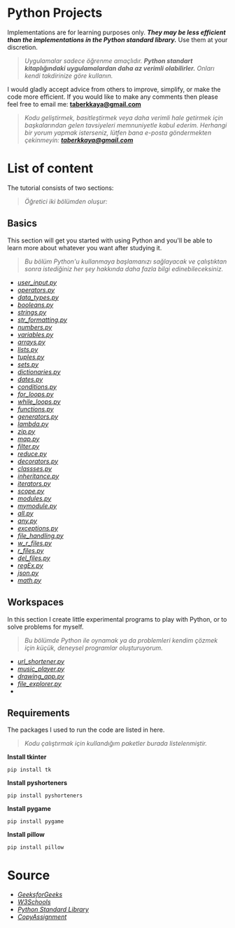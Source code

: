 # Python Projects

Implementations are for learning purposes only. ***They may be less efficient than the implementations in the Python standard library.*** Use them at your discretion.

>*Uygulamalar sadece öğrenme amaçlıdır. ***Python standart kitaplığındaki uygulamalardan daha az verimli olabilirler.*** Onları kendi takdirinize göre kullanın.*

I would gladly accept advice from others to improve, simplify, or make the code more efficient. If you would like to make any comments then please feel free to email me: **<taberkkaya@gmail.com>**

>*Kodu geliştirmek, basitleştirmek veya daha verimli hale getirmek için başkalarından gelen tavsiyeleri memnuniyetle kabul ederim. Herhangi bir yorum yapmak isterseniz, lütfen bana e-posta göndermekten çekinmeyin: **<taberkkaya@gmail.com>***

# List of content

The tutorial consists of two sections:

>*Öğretici iki bölümden oluşur:*

## Basics

This section will get you started with using Python and you'll be able to learn more about whatever you want after studying it.

>*Bu bölüm Python'u kullanmaya başlamanızı sağlayacak ve çalıştıktan sonra istediğiniz her şey hakkında daha fazla bilgi edinebileceksiniz.*

* *[user_input.py](https://github.com/taberkkaya/Python/blob/main/Basics/user_input.py)*
* *[operators.py](https://github.com/taberkkaya/Python/blob/main/Basics/operators.py)*
* *[data_types.py](https://github.com/taberkkaya/Python/blob/main/Basics/data_types.py)*
* *[booleans.py](https://github.com/taberkkaya/Python/blob/main/Basics/booleans.py)*
* *[strings.py](https://github.com/taberkkaya/Python/blob/main/Basics/strings.py)*
* *[str_formatting.py](https://github.com/taberkkaya/Python/blob/main/Basics/str_formatting.py)*
* *[numbers.py](https://github.com/taberkkaya/Python/blob/main/Basics/numbers.py)*
* *[variables.py](https://github.com/taberkkaya/Python/blob/main/Basics/variables.py)*
* *[arrays.py](https://github.com/taberkkaya/Python/blob/main/Basics/arrays.py)*
* *[lists.py](https://github.com/taberkkaya/Python/blob/main/Basics/lists.py)*
* *[tuples.py](https://github.com/taberkkaya/Python/blob/main/Basics/tuples.py)*
* *[sets.py](https://github.com/taberkkaya/Python/blob/main/Basics/sets.py)*
* *[dictionaries.py](https://github.com/taberkkaya/Python/blob/main/Basics/dictionaries.py)*
* *[dates.py](https://github.com/taberkkaya/Python/blob/main/Basics/dates.py)*
* *[conditions.py](https://github.com/taberkkaya/Python/blob/main/Basics/conditions.py)*
* *[for_loops.py](https://github.com/taberkkaya/Python/blob/main/Basics/for_loops.py)*
* *[while_loops.py](https://github.com/taberkkaya/Python/blob/main/Basics/while_loops.py)*
* *[functions.py](https://github.com/taberkkaya/Python/blob/main/Basics/functions.py)*
* *[generators.py](https://github.com/taberkkaya/Python/blob/main/Basics/generators.py)*
* *[lambda.py](https://github.com/taberkkaya/Python/blob/main/Basics/lambda.py)*
* *[zip.py](https://github.com/taberkkaya/Python/blob/main/Basics/zip.py)*
* *[map.py](https://github.com/taberkkaya/Python/blob/main/Basics/map.py)*
* *[filter.py](https://github.com/taberkkaya/Python/blob/main/Basics/filter.py)*
* *[reduce.py](https://github.com/taberkkaya/Python/blob/main/Basics/reduce.py)*
* *[decorators.py](https://github.com/taberkkaya/Python/blob/main/Basics/decorators.py)*
* *[classses.py](https://github.com/taberkkaya/Python/blob/main/Basics/classses.py)*
* *[inheritance.py](https://github.com/taberkkaya/Python/blob/main/Basics/inheritance.py)*
* *[iterators.py](https://github.com/taberkkaya/Python/blob/main/Basics/iterators.py)*
* *[scope.py](https://github.com/taberkkaya/Python/blob/main/Basics/scope.py)*
* *[modules.py](https://github.com/taberkkaya/Python/blob/main/Basics/modules.py)*
* *[mymodule.py](https://github.com/taberkkaya/Python/blob/main/Basics/mymodule.py)*
* *[all.py](https://github.com/taberkkaya/Python/blob/main/Basics/all.py)*
* *[any.py](https://github.com/taberkkaya/Python/blob/main/Basics/any.py)*
* *[exceptions.py](https://github.com/taberkkaya/Python/blob/main/Basics/exceptions.py)*
* *[file_handling.py](https://github.com/taberkkaya/Python/blob/main/Basics/file_handling.py)*
* *[w_r_files.py](https://github.com/taberkkaya/Python/blob/main/Basics/w_r_files.py)*
* *[r_files.py](https://github.com/taberkkaya/Python/blob/main/Basics/r_files.py)*
* *[del_files.py](https://github.com/taberkkaya/Python/blob/main/Basics/del_files.py)*
* *[regEx.py](https://github.com/taberkkaya/Python/blob/main/Basics/regEx.py)*
* *[json.py](https://github.com/taberkkaya/Python/blob/main/Basics/json.py)*
* *[math.py](https://github.com/taberkkaya/Python/blob/main/Basics/math.py)*

## Workspaces

In this section I create little experimental programs to play with Python, or to solve problems for myself.

>*Bu bölümde Python ile oynamak ya da problemleri kendim çözmek için küçük, deneysel programlar oluşturuyorum.*

* *[url_shortener.py](https://github.com/taberkkaya/Python/blob/main/Workspaces/url_shortener.py)*
* *[music_player.py](https://github.com/taberkkaya/Python/blob/main/Workspaces/music_player.py)*
* *[drawing_app.py](https://github.com/taberkkaya/Python/blob/main/Workspaces/drawing_app.py)*
* *[file_explorer.py](https://github.com/taberkkaya/Python/blob/main/Workspaces/file_explorer.py)*
*

## Requirements

The packages I used to run the code are listed in here.

>*Kodu çalıştırmak için kullandığım paketler burada listelenmiştir.*

**Install tkinter**

```
pip install tk
```

**Install pyshorteners**

```
pip install pyshorteners
```

**Install pygame**

```
pip install pygame
```

**Install pillow**

```
pip install pillow
```
# Source

* *[GeeksforGeeks](https://www.geeksforgeeks.org/python-programming-language/?ref=shm)*
* *[W3Schools](https://www.w3schools.com/python/default.asp)*
* *[Python Standard Library](https://docs.python.org/3/library/)*
* *[CopyAssignment](https://copyassignment.com/)*